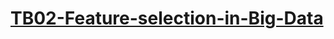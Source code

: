 # [TB02-Feature-selection-in-Big-Data](https://moodle.nottingham.ac.uk/mod/resource/view.php?id=5400299)
